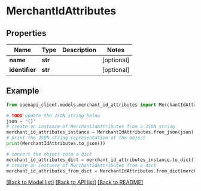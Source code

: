 # MerchantIdAttributes


## Properties

Name | Type | Description | Notes
------------ | ------------- | ------------- | -------------
**name** | **str** |  | [optional] 
**identifier** | **str** |  | [optional] 

## Example

```python
from openapi_client.models.merchant_id_attributes import MerchantIdAttributes

# TODO update the JSON string below
json = "{}"
# create an instance of MerchantIdAttributes from a JSON string
merchant_id_attributes_instance = MerchantIdAttributes.from_json(json)
# print the JSON string representation of the object
print(MerchantIdAttributes.to_json())

# convert the object into a dict
merchant_id_attributes_dict = merchant_id_attributes_instance.to_dict()
# create an instance of MerchantIdAttributes from a dict
merchant_id_attributes_from_dict = MerchantIdAttributes.from_dict(merchant_id_attributes_dict)
```
[[Back to Model list]](../README.md#documentation-for-models) [[Back to API list]](../README.md#documentation-for-api-endpoints) [[Back to README]](../README.md)


